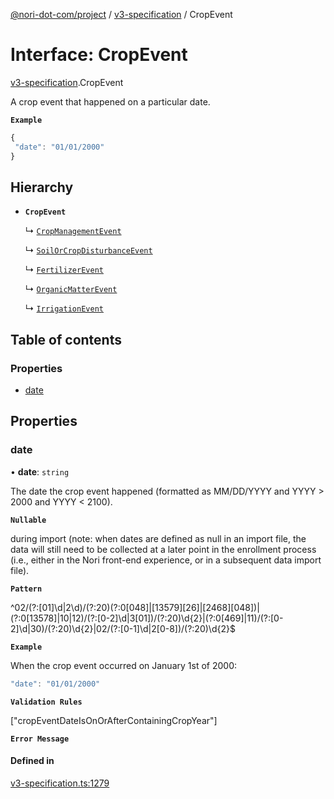 [@nori-dot-com/project](../README.md) / [v3-specification](../modules/v3_specification.md) / CropEvent

# Interface: CropEvent

[v3-specification](../modules/v3_specification.md).CropEvent

A crop event that happened on a particular date.

**`Example`**

```js
{
 "date": "01/01/2000"
}
```

## Hierarchy

- **`CropEvent`**

  ↳ [`CropManagementEvent`](v3_specification.CropManagementEvent.md)

  ↳ [`SoilOrCropDisturbanceEvent`](v3_specification.SoilOrCropDisturbanceEvent.md)

  ↳ [`FertilizerEvent`](v3_specification.FertilizerEvent.md)

  ↳ [`OrganicMatterEvent`](v3_specification.OrganicMatterEvent.md)

  ↳ [`IrrigationEvent`](v3_specification.IrrigationEvent.md)

## Table of contents

### Properties

- [date](v3_specification.CropEvent.md#date)

## Properties

### date

• **date**: `string`

The date the crop event happened (formatted as MM/DD/YYYY and YYYY > 2000 and YYYY < 2100).

**`Nullable`**

during import (note: when dates are defined as null in an import file, the data will still need to be collected at a later point in the enrollment process (i.e., either in the Nori front-end experience, or in a subsequent data import file).

**`Pattern`**

^02/(?:[01]\d|2\d)/(?:20)(?:0[048]|[13579][26]|[2468][048])|(?:0[13578]|10|12)/(?:[0-2]\d|3[01])/(?:20)\d{2}|(?:0[469]|11)/(?:[0-2]\d|30)/(?:20)\d{2}|02/(?:[0-1]\d|2[0-8])/(?:20)\d{2}$

**`Example`**

<caption>When the crop event occurred on January 1st of 2000:</caption>

```js
"date": "01/01/2000"
```

**`Validation Rules`**

["cropEventDateIsOnOrAfterContainingCropYear"]

**`Error Message`**

#### Defined in

[v3-specification.ts:1279](https://github.com/nori-dot-eco/nori-dot-com/blob/aa5eddd/packages/project/src/v3-specification.ts#L1279)
